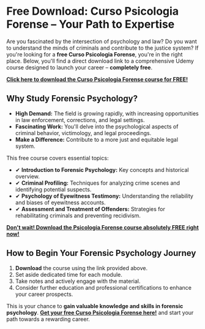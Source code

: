 # Free Download: Curso Psicologia Forense – Your Path to Expertise

Are you fascinated by the intersection of psychology and law? Do you want to understand the minds of criminals and contribute to the justice system? If you're looking for a **free Curso Psicologia Forense**, you're in the right place. Below, you'll find a direct download link to a comprehensive Udemy course designed to launch your career – **completely free**.

[**Click here to download the Curso Psicologia Forense course for FREE!**](https://udemywork.com/curso-psicologia-forense)

## Why Study Forensic Psychology?

*   **High Demand:** The field is growing rapidly, with increasing opportunities in law enforcement, corrections, and legal settings.
*   **Fascinating Work:** You'll delve into the psychological aspects of criminal behavior, victimology, and legal proceedings.
*   **Make a Difference:** Contribute to a more just and equitable legal system.

This free course covers essential topics:

*   ✔ **Introduction to Forensic Psychology:** Key concepts and historical overview.
*   ✔ **Criminal Profiling:** Techniques for analyzing crime scenes and identifying potential suspects.
*   ✔ **Psychology of Eyewitness Testimony:** Understanding the reliability and biases of eyewitness accounts.
*   ✔ **Assessment and Treatment of Offenders:** Strategies for rehabilitating criminals and preventing recidivism.

[**Don't wait! Download the Psicologia Forense course absolutely FREE right now!**](https://udemywork.com/curso-psicologia-forense)

## How to Begin Your Forensic Psychology Journey

1.  **Download** the course using the link provided above.
2.  Set aside dedicated time for each module.
3.  Take notes and actively engage with the material.
4.  Consider further education and professional certifications to enhance your career prospects.

This is your chance to **gain valuable knowledge and skills in forensic psychology**. **[Get your free Curso Psicologia Forense here!](https://udemywork.com/curso-psicologia-forense)** and start your path towards a rewarding career.
